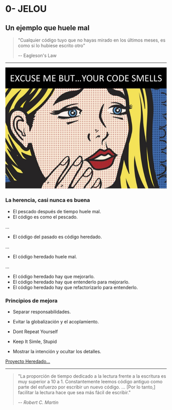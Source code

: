 # 0- JELOU

## Un ejemplo que huele mal

> "Cualquier código tuyo que no hayas mirado en los últimos meses, es como si lo hubiese escrito otro"
>
> -- Eagleson's Law

---

![Perdone pero... le huele el código](./your-code-smells.jpg)

### La herencia, casi nunca es buena

- El pescado después de tiempo huele mal.
- El código es como el pescado.

...

- El código del pasado es código heredado.

...

- El código heredado huele mal.

...

- El código heredado hay que mejorarlo.
- El código heredado hay que entenderlo para mejorarlo.
- El código heredado hay que refactorizarlo para entenderlo.

### Principios de mejora

- Separar responsabilidades.

- Evitar la globalización y el acoplamiento.

- Dont Repeat Yourself

- Keep It Simle, Stupid

- Mostrar la intención y ocultar los detalles.

[Proyecto Heredado...](https://github.com/benbyford/game-of-life-js)

---

> "La proporción de tiempo dedicado a la lectura frente a la escritura es muy superior a 10 a 1. Constantemente leemos código antiguo como parte del esfuerzo por escribir un nuevo código. ... [Por lo tanto,] facilitar la lectura hace que sea más fácil de escribir."
>
> -- _Robert C. Martin_
